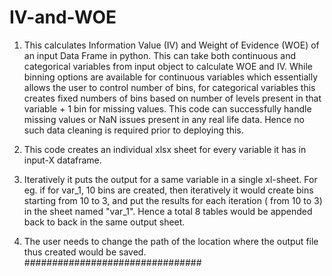 # IV-and-WOE
1. This calculates Information Value (IV) and Weight of Evidence (WOE) of an input Data Frame in python. This can take both continuous and categorical variables from input object to calculate WOE and IV. While binning options are available for continuous variables which essentially allows the user to control number of bins, for categorical variables this creates fixed numbers of bins based on number of levels present in that variable + 1 bin for missing values. This code can successfully handle missing values or NaN issues present in any real life data. Hence no such data cleaning is required prior to deploying this.


2. This code creates an individual xlsx sheet for every variable it has in input-X dataframe. 


3. Iteratively it puts the output for a same variable in a single xl-sheet. For eg. if for var_1, 10 bins are created, then iteratively it would create bins starting from 10 to 3, and put the results for each iteration ( from 10 to 3) in the sheet named "var_1". Hence a total 8 tables would be appended back to back in the same output sheet.


4. The user needs to change the path of the location where the output file thus created would be saved.
################################
